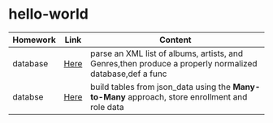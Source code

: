 # hello-world

| **Homework** | **Link** |**Content**|
|--------------|----------|-----------|
|database|[Here](https://github.com/ZimingY/hello-world/blob/master/database_week3.py)|parse an XML list of albums, artists, and Genres,then produce a properly normalized database,def a func|
|databse|[Here](https://github.com/ZimingY/hello-world/blob/master/database_week4.py)|build tables from json_data using the **Many-to-Many** approach, store enrollment and role data|

